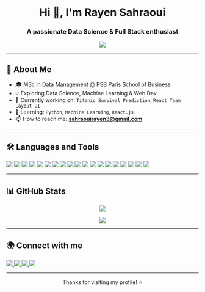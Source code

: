 
<h1 align="center">Hi 👋, I'm Rayen Sahraoui</h1>
<h3 align="center">A passionate Data Science & Full Stack enthusiast</h3>

<p align="center">
<img src="https://readme-typing-svg.herokuapp.com?center=true&vCenter&lines=Welcome+to+my+GitHub;Full+Stack+Developer;Data+Management+Student+%40PSB;Always+learning+new+things!" />

</p>

---

## 🧠 About Me

- 🎓 MSc in Data Management @ PSB Paris School of Business  
- 💡 Exploring Data Science, Machine Learning & Web Dev  
- 🔭 Currently working on: `Titanic Survival Prediction`, `React Team Layout UI`  
- 🌱 Learning: `Python`, `Machine Learning`, `React.js`  
- 📫 How to reach me: **sahraouirayen3@gmail.com**

---

## 🛠️ Languages and Tools

<p align="left">
  <!-- Languages -->
  <img src="https://img.shields.io/badge/Python-3776AB?style=for-the-badge&logo=python&logoColor=white"/>
  <img src="https://img.shields.io/badge/JavaScript-F7DF1E?style=for-the-badge&logo=javascript&logoColor=black"/>
  <img src="https://img.shields.io/badge/TypeScript-3178C6?style=for-the-badge&logo=typescript&logoColor=white"/>
  <img src="https://img.shields.io/badge/HTML5-E34F26?style=for-the-badge&logo=html5&logoColor=white"/>
  <img src="https://img.shields.io/badge/CSS3-1572B6?style=for-the-badge&logo=css3&logoColor=white"/>

  <!-- Libraries/Frameworks -->
  <img src="https://img.shields.io/badge/React-20232A?style=for-the-badge&logo=react&logoColor=61DAFB"/>
  <img src="https://img.shields.io/badge/Next.js-black?style=for-the-badge&logo=next.js&logoColor=white"/>
  <img src="https://img.shields.io/badge/Angular-DD0031?style=for-the-badge&logo=angular&logoColor=white"/>
  <img src="https://img.shields.io/badge/TailwindCSS-38B2AC?style=for-the-badge&logo=tailwind-css&logoColor=white"/>
  <img src="https://img.shields.io/badge/Bootstrap-563D7C?style=for-the-badge&logo=bootstrap&logoColor=white"/>

  <!-- Data Tools -->
  <img src="https://img.shields.io/badge/Pandas-150458?style=for-the-badge&logo=pandas&logoColor=white"/>
  <img src="https://img.shields.io/badge/Numpy-013243?style=for-the-badge&logo=numpy&logoColor=white"/>
  <img src="https://img.shields.io/badge/Matplotlib-11557C?style=for-the-badge&logo=matplotlib&logoColor=white"/>
  <img src="https://img.shields.io/badge/Scikit--learn-F7931E?style=for-the-badge&logo=scikit-learn&logoColor=white"/>

  <!-- Tools -->
  <img src="https://img.shields.io/badge/Git-F05032?style=for-the-badge&logo=git&logoColor=white"/>
  <img src="https://img.shields.io/badge/GitHub-181717?style=for-the-badge&logo=github&logoColor=white"/>
  <img src="https://img.shields.io/badge/Docker-2496ED?style=for-the-badge&logo=docker&logoColor=white"/>
  <img src="https://img.shields.io/badge/Postman-FF6C37?style=for-the-badge&logo=postman&logoColor=white"/>
  <img src="https://img.shields.io/badge/VS%20Code-007ACC?style=for-the-badge&logo=visual-studio-code&logoColor=white"/>
</p>

---

## 📊 GitHub Stats

<p align="center">
  <img src="https://github-readme-stats.vercel.app/api?username=your-github-username&show_icons=true&theme=radical" />
</p>
<p align="center">
  <img src="https://github-readme-streak-stats.herokuapp.com/?user=your-github-username&theme=radical" />
</p>

---

## 🌍 Connect with me

<p align="left">
  <a href="https://linkedin.com/in/rayen-sahraoui" target="_blank">
    <img src="https://img.shields.io/badge/LinkedIn-0077B5?style=for-the-badge&logo=linkedin&logoColor=white"/>
  </a>
  <a href="mailto:sahraouirayen3@gmail.com" target="_blank">
    <img src="https://img.shields.io/badge/Gmail-D14836?style=for-the-badge&logo=gmail&logoColor=white"/>
  </a>
  <a href="https://www.kaggle.com/spotdb" target="_blank">
    <img src="https://img.shields.io/badge/Kaggle-20BEFF?style=for-the-badge&logo=kaggle&logoColor=white"/>
  </a>
  <a href="https://rayensahraoui.vercel.app" target="_blank">
    <img src="https://img.shields.io/badge/Portfolio-000?style=for-the-badge&logo=vercel&logoColor=white"/>
  </a>
</p>

---

<p align="center">Thanks for visiting my profile! ⭐</p>
